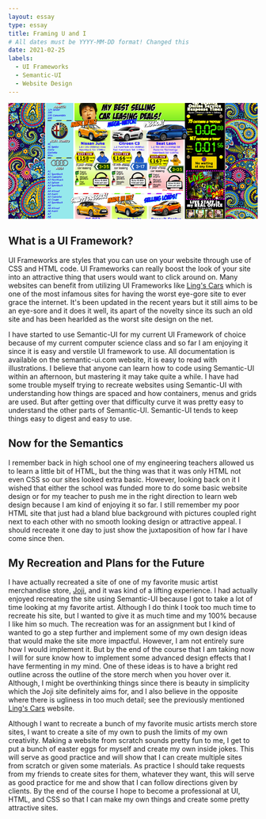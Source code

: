 ```yaml
---
layout: essay
type: essay
title: Framing U and I
# All dates must be YYYY-MM-DD format! Changed this
date: 2021-02-25
labels:
  - UI Frameworks
  - Semantic-UI
  - Website Design
---
```


<img class="ui medium right floated rounded image" src="../images/lingscars.png">

## What is a UI Framework?

UI Frameworks are styles that you can use on your website through use of CSS and HTML code. UI Frameworks can really boost the look of your site into an attractive thing that users
would want to click around on. Many websites can benefit from utilizing UI Frameworks like [Ling's Cars](https://www.lingscars.com/) which is one of the most infamous sites for having
the worst eye-gore site to ever grace the internet. It's been updated in the recent years but it still aims to be an eye-sore and it does it well, its apart of the novelty since its
such an old site and has been hearlded as the worst site design on the net.

I have started to use Semantic-UI for my current UI Framework of choice because of my current computer science class and so far I am enjoying it since it is easy and verstile UI
framework to use. All documentation is available on the semantic-ui.com website, it is easy to read with illustrations. I believe that anyone can learn how to code using Semantic-UI
within an afternoon, but mastering it may take quite a while. I have had some trouble myself trying to recreate websites using Semantic-UI with understanding how things are spaced
and how containers, menus and grids are used. But after getting over that difficulty curve it was pretty easy to understand the other parts of Semantic-UI. Semantic-UI tends to keep
things easy to digest and easy to use.

## Now for the Semantics

I remember back in high school one of my engineering teachers allowed us to learn a little bit of HTML, but the thing was that it was only HTML not even CSS so our sites looked extra
basic. However, looking back on it I wished that either the school was funded more to do some basic website design or for my teacher to push me in the right direction to learn web
design because I am kind of enjoying it so far. I still remember my poor HTML site that just had a bland blue background with pictures coupled right next to each other with no smooth
looking design or attractive appeal. I should recreate it one day to just show the juxtaposition of how far I have come since then.

## My Recreation and Plans for the Future

I have actually recreated a site of one of my favorite music artist merchandise store, [Joji](https://shop.jojimusic.com/), and it was kind of a lifting experience. I had actually 
enjoyed recreating the site using Semantic-UI because I got to take a lot of time looking at my favorite artist. Although I do think I took too much time to recreate his site, 
but I wanted to give it as much time and my 100% because I like him so much. The recreation was for an assignment but I kind of wanted to go a step further and implement some 
of my own design ideas that would make the site more impactful. However, I am not entirely sure how I would implement it. But by the end of the course that I am taking now I will for sure know how to implement some advanced design effects that I have fermenting in my mind. One of these ideas is to have a bright red outline across the outline of the store merch
when you hover over it. Although, I might be overthinking things since there is beauty in simplicity which the Joji site definitely aims for, and I also believe in the opposite where
there is ugliness in too much detail; see the previously mentioned [Ling's Cars](https://www.lingscars.com/) website.

Although I want to recreate a bunch of my favorite music artists merch store sites, I want to create a site of my own to push the limits of my own creativity. Making a website from
scratch sounds pretty fun to me, I get to put a bunch of easter eggs for myself and create my own inside jokes. This will serve as good practice and will show that I can create
multiple sites from scratch or given some materials. As practice I should take requests from my friends to create sites for them, whatever they want, this will serve as good practice
for me and show that I can follow directions given by clients. By the end of the course I hope to become a professional at UI, HTML, and CSS so that I can make my own things and
create some pretty attractive sites.
